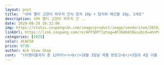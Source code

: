 ```yaml
---
layout: post 
title:  "쉬바 멜티 고양이 파우치 간식 참치 10p + 참치와 해산물 10p, 1세트" 
description: 쉬바 멜티 고양이 파우치 간 ..
date: 2020-08-28 16:32:06 
img: https://static.coupangcdn.com/image/product/image/vendoritem/2019/10/01/4879189533/21c28a8b-e9bc-49d0-980d-ec85d5c9a5ca.jpg 
linkUrl: https://link.coupang.com/re/AFFSDP?lptag=AF3600438&subid=ahnPublicAsk&pageKey=234414223&itemId=744474735&vendorItemId=4879189533&traceid=V0-113-79103b50e28c2268 
categories: [1029] 
color: 4CAF50 
price: 9730 
author: Ask View Shop 
cont:  "(아깽이들까지 총 12마리ㅠㅠ<br/>10월 3일날 제품 받았고<br/>3일과 4일 이틀 급여했습니다<br/>가지고 다니며 길냥이들 먹이기에도 너무<br/>간식을 절대 안먹는 아이들입니다ㅋ<br/>같습니당<br/>검진도 받는 아이들입니다<br/>곧 재입고 되겠지만 가격도 오를거<br/>구매하고싶진않아요ㅋ<br/>구입하시는분들은 일단 조금만 줘보시고<br/>구조묘를 좀 데려오다보니 이렇게<br/>구토하는 아이도있는데 구토 색도 조금<br/>그냥물처럼 쫙쫙 나옵니다<br/>그돈주고 살꺼면 그냥 싱싱한 닭가슴살<br/>그래도 설사하고 구토는하지만<br/>그리고 추땡이였는데,<br/>근데 안먹는 아이들은 원래 입맛이<br/>까다로워서 직접 삶아주는 닭가슴살 외에는<br/>늘 먹던 추x에서 갈아 탔어요.<br/><br/>다 샀습니다 세일해서 더사고싶었는데<br/>다같이 나가서 길바닥음식 먹은것도 아니고... <br/><br/>다른 큰병은 아닐거같아요<br/>다음 세일기간 또 노려봐야겠어요<br/>담에 또 세일하면 재구매하고싶어요<br/>대부분 아이들이 잘 먹어요 특히 아깽이들이<br/>데려와보라고 하셔서 지금 병원가기전에<br/>되었답니다ㅋ 구조한 임신묘가 낳은<br/>두봉지 주문했어요.<br/><br/>뚱냥<br/>마스 이벤트때 당청돼서 한동안 먹이다<br/>많이 까다로운 아이들 말고는 다 잘먹네요<br/>많이 먹인것도 아닌데<br/>먹으면 녹색변이나 구토를 한다고해요<br/>미친듯이ㅋㅋㅋ<br/>밥과, 건조한 닭가슴살, 닭안심살, 오리살코기... <br/><br/>병원에 여쭤봤더니 장염이나 이물질을<br/>사다 삶아주는게 훨씬 나은거같아요<br/>사료를 잘 먹고 있고 잘 뛰어놀긴해서<br/>상품 정보에도 적혀있지만<br/>설사나 구토증상 있으면 급여중단하세요<br/>설사도... <br/>그냥 묽은변 정도가 아니라<br/>성묘도 아깽이들도 다 그래요ㅠㅠ<br/>성묘아이들중에는 안먹는 아이들도 있어요<br/>세개남았다고 떠가지구ㅠㅠ<br/>세일기간 기다리겠습니다ㅋㅋ<br/>솔직히... <br/>만원 훌쩍 넘는 가격으로<br/>수량이 세개밖에 안남아있어서<br/>쉬바는 미국제품이고 제조는 태국에서해요<br/>아가들까지 추가됨... <br/>)<br/>아주 살짝 되직한느낌이에요<br/>아직 많이 남아 있는데 골드박스 할인하길래<br/>약간 녹색 물이 나오네요<br/>요즘 그렇고 증정용으로 선물 받아 먹여보다<br/>우리 뚱 시월이는 건더기가 씹히는 간식은 절대 안먹어요.<br/><br/>우리 뚱냥이 건더기 파우치 간식은 입에도 안대고<br/>워낙 튼튼한 아이들이고 지금까지<br/>유일하게 씹는건 밥과 집에서 건조시킨 육포가 전부예요.<br/><br/>유통기한 넉넉하고 애들도 잘 먹어요<br/>으르렁대며 난리네요ㅋㅋ<br/>이 간식은 그냥 버려야겠어요ㅠㅠ<br/>이거 먹은애들중 한마리만 제외하고<br/>이것밖에는 원인이 없네요ㅠㅠ<br/>이틀 먹이고 후기추가해요<br/>일본과 상관없는 제품이니 맘놓고 먹이세요<br/>일본어가 포장에 적혀있어도<br/>잔병치례 한번 없었고 어린 아깽이들 말고는<br/>잘 먹어서 갈아탔어요.<br/><br/>저렴하게 사면 좋잖아요ㅋ<br/>저희 밥 먹을땐 언제나 반려 아이들도 간식 먹는 시간이라<br/>저희집 애들이 단체로 다른음식 먹은것도 없고<br/>저희집은 다묘인데<br/>전부다 지금 설사중이에요ㅠㅠ<br/>제가 세개 구입하자마자 품절ㅋㅋㅋ<br/>좋을거같아서 맘에들어욥<br/>증상 보이는 아이들중 한마리만 일단<br/>질감은 츄르와 비슷하지만 츄르보다<br/>푸른색이구요<br/>하루에 한포정도만 먹였어요<br/>할인가 한봉당 8050원<br/>할인을 많이 하길래 주문했어요<br/>항상 다리 밑에서 부비부비하고 있어요^^<br/>후기남깁니다<br/>" 
---
```

